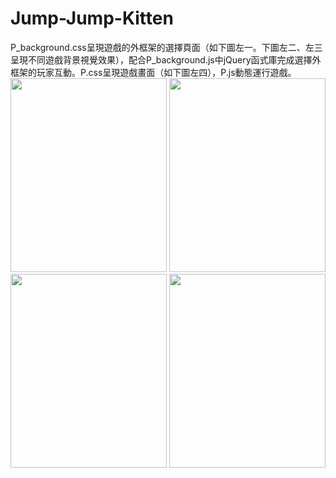 # Jump-Jump-Kitten
P_background.css呈現遊戲的外框架的選擇頁面（如下圖左一。下圖左二、左三呈現不同遊戲背景視覺效果），配合P_background.js中jQuery函式庫完成選擇外框架的玩家互動。P.css呈現遊戲畫面（如下圖左四），P.js動態運行遊戲。<br/>
<img src="https://github.com/Bellayao06/text-assistant/blob/main/%E5%9C%96%E7%89%87%203.png" width="250" height="310" >
<img src="https://github.com/Bellayao06/text-assistant/blob/main/%E5%9C%96%E7%89%87%201.png" width="250" height="310" >
<img src="https://github.com/Bellayao06/text-assistant/blob/main/%E5%9C%96%E7%89%87%202.png" width="250" height="310" >
<img src="https://github.com/Bellayao06/text-assistant/blob/main/%E5%9C%96%E7%89%87%204.png" width="250" height="310" >
